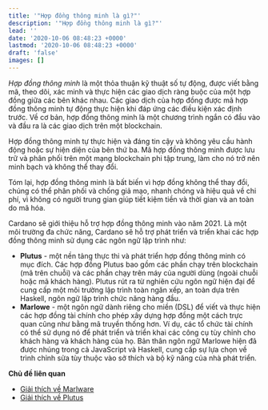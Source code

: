 ```yaml
---
title: '"Hợp đồng thông minh là gì?"'
description: '"Hợp đồng thông minh là gì?"'
lead: ''
date: '2020-10-06 08:48:23 +0000'
lastmod: '2020-10-06 08:48:23 +0000'
draft: 'false'
images: []
---
```


*Hợp đồng thông minh* là một thỏa thuận kỹ thuật số tự động, được viết bằng mã, theo dõi, xác minh và thực hiện các giao dịch ràng buộc của một hợp đồng giữa các bên khác nhau. Các giao dịch của hợp đồng được mã hợp đồng thông minh tự động thực hiện khi đáp ứng các điều kiện xác định trước. Về cơ bản, hợp đồng thông minh là một chương trình ngắn có đầu vào và đầu ra là các giao dịch trên một blockchain.

Hợp đồng thông minh tự thực hiện và đáng tin cậy và không yêu cầu hành động hoặc sự hiện diện của bên thứ ba. Mã hợp đồng thông minh được lưu trữ và phân phối trên một mạng blockchain phi tập trung, làm cho nó trở nên minh bạch và không thể thay đổi.

Tóm lại, hợp đồng thông minh là bất biến vì hợp đồng không thể thay đổi, chúng có thể phân phối và chống giả mạo, nhanh chóng và hiệu quả về chi phí, vì không có người trung gian giúp tiết kiệm tiền và thời gian và an toàn do mã hóa.

Cardano sẽ giới thiệu hỗ trợ hợp đồng thông minh vào năm 2021. Là một môi trường đa chức năng, Cardano sẽ hỗ trợ phát triển và triển khai các hợp đồng thông minh sử dụng các ngôn ngữ lập trình như:

- **Plutus** - một nền tảng thực thi và phát triển hợp đồng thông minh có mục đích. Các hợp đồng Plutus bao gồm các phần chạy trên blockchain (mã trên chuỗi) và các phần chạy trên máy của người dùng (ngoài chuỗi hoặc mã khách hàng). Plutus rút ra từ nghiên cứu ngôn ngữ hiện đại để cung cấp một môi trường lập trình toàn ngăn xếp, an toàn dựa trên Haskell, ngôn ngữ lập trình chức năng hàng đầu.
- **Marlowe** - một ngôn ngữ dành riêng cho miền (DSL) để viết và thực hiện các hợp đồng tài chính cho phép xây dựng hợp đồng một cách trực quan cũng như bằng mã truyền thống hơn. Ví dụ, các tổ chức tài chính có thể sử dụng nó để phát triển và triển khai các công cụ tùy chỉnh cho khách hàng và khách hàng của họ. Bản thân ngôn ngữ Marlowe hiện đã được nhúng trong cả JavaScript và Haskell, cung cấp sự lựa chọn về trình chỉnh sửa tùy thuộc vào sở thích và bộ kỹ năng của nhà phát triển.

**Chủ đề liên quan**

- [Giải thích về Marlware](https://docs.cardano.org/marlowe/learn-about-marlowe)
- [Giải thích về Plutus](https://docs.cardano.org/plutus/learn-about-plutus)
